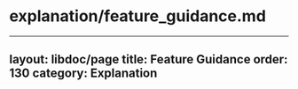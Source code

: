 # explanation/feature_guidance.md
---
layout: libdoc/page
title: Feature Guidance
order: 130
category: Explanation
---
